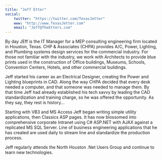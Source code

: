 ```yaml
---
title: "Jeff Etter"
social: 
    twitter: "https://twitter.com/TexasJetter"
    www: "http://www.TexasJetter.com"
    email: "Jeff@TheEtters.com"
---
```

By day JEff is the IT Manager for a MEP consulting engineering firm located in Houston, Texas. CHP & Associates (CHPA) provides A/C, Power, Lighting, and Plumbing systems design services for the commercial industry. For those not familiar with the industry, we work with Architects to provide blue prints used in the construction of Office buildings, Museums, Schools, Convention Centers, Hotels, and other commercial buildings.

Jeff started his career as an Electrical Designer, creating the Power and Lighting blueprints in CAD. Along the way CHPA decided that every desk needed a computer, and that someone was needed to manage them. By that time Jeff had already established his tech savvy by leading the CAD standardization and training charge, so he was offered the opportunity. As they say, they rest is history...

Starting with VB3 and MS Access Jeff began writing simple utility applications, then Classics ASP pages. It has now blossomed into comprehensive corporate Intranet using C# ASP.NET with AJAX against a replicated MS SQL Server. Line of business engineering applications that he has created are used daily to stream line and standardize the production process.

Jeff regularly attends the North Houston .Net Users Group and continue to learn new technologies.
<!--more-->
<!--excerpt-->
